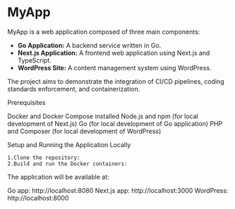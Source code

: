 # MyApp

MyApp is a web application composed of three main components:
- **Go Application:** A backend service written in Go.
- **Next.js Application:** A frontend web application using Next.js and TypeScript.
- **WordPress Site:** A content management system using WordPress.

The project aims to demonstrate the integration of CI/CD pipelines, coding standards enforcement, and containerization.



Prerequisites

Docker and Docker Compose installed
Node.js and npm (for local development of Next.js)
Go (for local development of Go application)
PHP and Composer (for local development of WordPress)

Setup and Running the Application Locally
	
	1.Clone the repository:
	2.Build and run the Docker containers:

The application will be available at:

Go app: http://localhost:8080
Next.js app: http://localhost:3000
WordPress: http://localhost:8000
